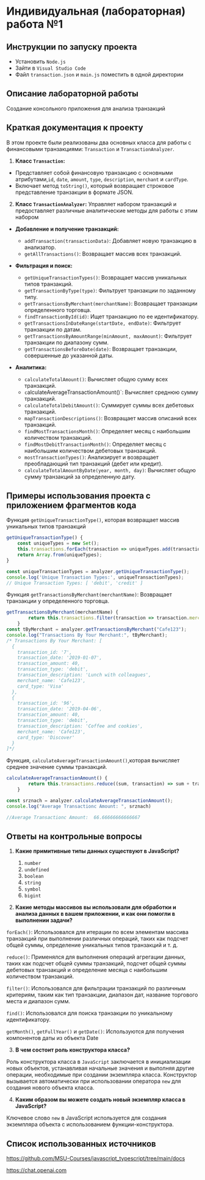 # Индивидуальная (лабораторная) работа №1


## Инструкции по запуску проекта

- Установить `Node.js`
- Зайти в  `Visual Studio Code` 
- Файл `transaction.json` и `main.js` поместить в одной директории

## Описание лабораторной работы

Создание консольного приложения для анализа транзакций


## Краткая документация к проекту 

В этом проекте были реализованы два основных класса для работы с финансовыми транзакциями: `Transaction` и `TransactionAnalyzer`.
1. **Класс `Transaction`:**
- Представляет собой финансовую транзакцию с основными атрибутами,`id`, `date`, `amount`, `type`, `description`, `merchant` и `cardType`.
- Включает метод `toString()`, который возвращает строковое представление транзакции в формате JSON.

2. **Класс `TransactionAnalyzer`:**
Управляет набором транзакций и предоставляет различные аналитические методы для работы с этим набором

- **Добавление и получение транзакций:**

    - `addTransaction(transactionData)`: Добавляет новую транзакцию в анализатор.
    - `getAllTransactions()`: Возвращает массив всех транзакций.

- **Фильтрация и поиск:**

    - `getUniqueTransactionTypes()`: Возвращает массив уникальных типов транзакций.
    - `getTransactionByType(type)`: Фильтрует транзакции по заданному типу.
    - `getTransactionsByMerchant(merchantName)`: Возвращает транзакции определенного торговца.
    - `findTransactionById(id)`: Ищет транзакцию по ее идентификатору.
    - `getTransactionsInDateRange(startDate, endDate)`: Фильтрует транзакции по датам.
    - `getTransactionsByAmountRange(minAmount, maxAmount)`: Фильтрует транзакции по диапазону сумм.
    - `getTransactionsBeforeDate(date)`: Возвращает транзакции, совершенные до указанной даты.

- **Аналитика:**

    - `calculateTotalAmount()`: Вычисляет общую сумму всех транзакций.
    - `c`alculateAverageTransactionAmount()`: Вычисляет среднюю сумму транзакций.
    - `calculateTotalDebitAmount()`: Суммирует суммы всех дебетовых транзакций.
    - `mapTransactionDescriptions()`: Возвращает массив описаний всех транзакций.
    - `findMostTransactionsMonth()`: Определяет месяц с наибольшим количеством транзакций.
    - `findMostDebitTransactionMonth()`: Определяет месяц с наибольшим количеством дебетовых транзакций.
    - `mostTransactionTypes()`: Анализирует и возвращает преобладающий тип транзакций (дебет или кредит).
    - `calculateTotalAmountByDate(year, month, day)`: Вычисляет общую сумму транзакций за определенную дату.

## Примеры использования проекта с приложением фрагментов кода

Функция `getUniqueTransactionType()`, которая возвращает массив уникальных типов транзакций 

```js
getUniqueTransactionType() {
    const uniqueTypes = new Set();
    this.transactions.forEach(transaction => uniqueTypes.add(transaction.transaction_type));
    return Array.from(uniqueTypes);
}

const uniqueTransactionTypes = analyzer.getUniqueTransactionType();
console.log('Unique Transaction Types:', uniqueTransactionTypes); 
// Unique Transaction Types: [ 'debit', 'credit' ]
```
Функция `getTransactionsByMerchant(merchantName)`: Возвращает транзакции у определенного торговца.
```js
getTransactionsByMerchant(merchantName) {
        return this.transactions.filter(transaction => transaction.merchant_name === merchantName);
    }
const tByMerchant = analyzer.getTransactionsByMerchant("Cafe123");
console.log("Transactions By Your Merchant:", tByMerchant);
/* Transactions By Your Merchant: [
  {
    transaction_id: '7',
    transaction_date: '2019-01-07',
    transaction_amount: 40,
    transaction_type: 'debit',
    transaction_description: 'Lunch with colleagues',
    merchant_name: 'Cafe123',
    card_type: 'Visa'
  },
  {
    transaction_id: '96',
    transaction_date: '2019-04-06',
    transaction_amount: 40,
    transaction_type: 'debit',
    transaction_description: 'Coffee and cookies',
    merchant_name: 'Cafe123',
    card_type: 'Discover'
  }
]*/
```
Функция, `calculateAverageTransactionAmount()`,которая вычисляет среднее значение суммы транзакций.

```js
calculateAverageTransactionAmount() {
        return this.transactions.reduce((sum, transaction) => sum + transaction.transaction_amount, 0) / this.transactions.length;
    }

const srznach = analyzer.calculateAverageTransactionAmount();
console.log("Average Transactionc Amount: ", srznach)

//Average Transactionc Amount:  66.66666666666667
```

## Ответы на контрольные вопросы

1. **Какие примитивные типы данных существуют в JavaScript?**
    1. `number`
    2. `undefined`
    3. `boolean`
    4. `string`
    5. `symbol`
    6. `bigint`

2. **Какие методы массивов вы использовали для обработки и анализа данных в вашем приложении, и как они помогли в выполнении задачи?**

`forEach()`: Использовался для итерации по всем элементам массива транзакций при выполнении различных операций, таких как подсчет общей суммы, определение уникальных типов транзакций и т. д.

`reduce()`: Применялся для выполнения операций агрегации данных, таких как подсчет общей суммы транзакций, подсчет общей суммы дебетовых транзакций и определение месяца с наибольшим количеством транзакций.

`filter()`: Использовался для фильтрации транзакций по различным критериям, таким как тип транзакции, диапазон дат, название торгового места и диапазон сумм.

`find()`: Использовался для поиска транзакции по уникальному идентификатору.

`getMonth()`, `getFullYear()` и `getDate()`: Используются для получения компонентов даты из объекта Date

3. **В чем состоит роль конструктора класса?**

Роль конструктора класса в `JavaScript` заключается в инициализации новых объектов, устанавливая начальные значения и выполняя другие операции, необходимые при создании экземпляра класса. Конструктор вызывается автоматически при использовании оператора `new` для создания нового объекта класса.

4. **Каким образом вы можете создать новый экземпляр класса в JavaScript?**

Ключевое слово `new` в JavaScript используется для создания экземпляра объекта с использованием функции-конструктора.
## Список использованных источников

https://github.com/MSU-Courses/javascript_typescript/tree/main/docs

https://chat.openai.com

